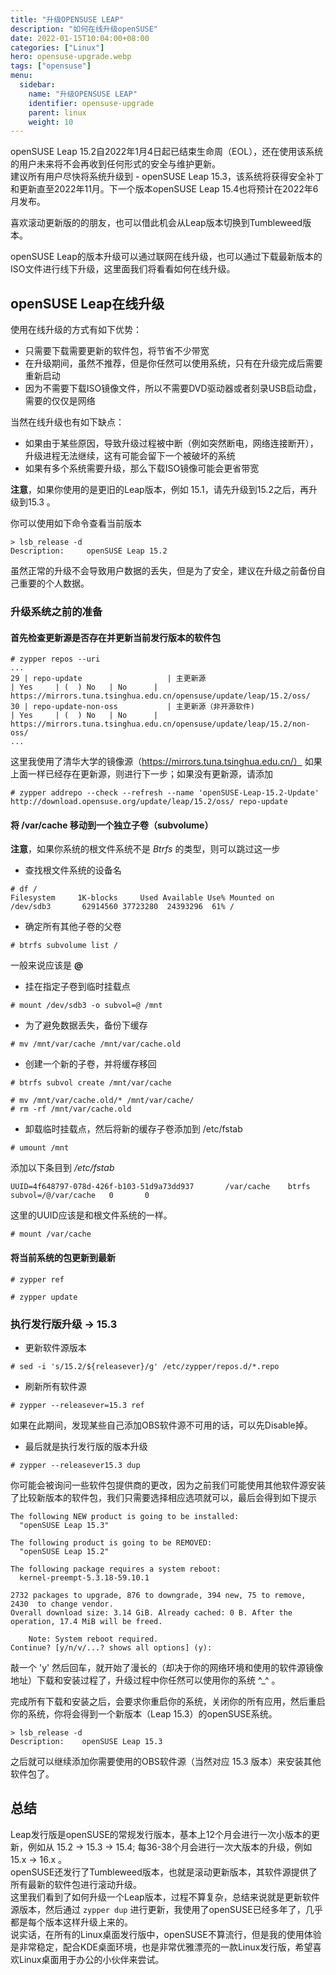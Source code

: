 ```yaml
---
title: "升级OPENSUSE LEAP"
description: "如何在线升级openSUSE"
date: 2022-01-15T10:04:00+08:00
categories: ["Linux"]
hero: opensuse-upgrade.webp
tags: ["opensuse"]
menu:
  sidebar:
    name: "升级OPENSUSE LEAP"
    identifier: opensuse-upgrade
    parent: linux
    weight: 10
---
```


openSUSE Leap 15.2自2022年1月4日起已结束生命周（EOL），还在使用该系统的用户未来将不会再收到任何形式的安全与维护更新。  
建议所有用户尽快将系统升级到 - openSUSE Leap 15.3，该系统将获得安全补丁和更新直至2022年11月。下一个版本openSUSE Leap 15.4也将预计在2022年6月发布。  

喜欢滚动更新版的的朋友，也可以借此机会从Leap版本切换到Tumbleweed版本。  

openSUSE Leap的版本升级可以通过联网在线升级，也可以通过下载最新版本的ISO文件进行线下升级，这里面我们将看看如何在线升级。  

## openSUSE Leap在线升级

使用在线升级的方式有如下优势：  

- 只需要下载需要更新的软件包，将节省不少带宽  
- 在升级期间，虽然不推荐，但是你任然可以使用系统，只有在升级完成后需要重新启动  
- 因为不需要下载ISO镜像文件，所以不需要DVD驱动器或者刻录USB启动盘，需要的仅仅是网络  

当然在线升级也有如下缺点：  

- 如果由于某些原因，导致升级过程被中断（例如突然断电，网络连接断开），升级进程无法继续，这有可能会留下一个被破坏的系统  
- 如果有多个系统需要升级，那么下载ISO镜像可能会更省带宽  
  
**注意**，如果你使用的是更旧的Leap版本，例如 15.1，请先升级到15.2之后，再升级到15.3 。  

你可以使用如下命令查看当前版本  

```shell
> lsb_release -d
Description:     openSUSE Leap 15.2
```

虽然正常的升级不会导致用户数据的丢失，但是为了安全，建议在升级之前备份自己重要的个人数据。  

### 升级系统之前的准备

#### 首先检查更新源是否存在并更新当前发行版本的软件包

```shell
# zypper repos --uri
...
29 | repo-update                   | 主更新源                                                                              | Yes     | (  ) No   | No      | https://mirrors.tuna.tsinghua.edu.cn/opensuse/update/leap/15.2/oss/
30 | repo-update-non-oss           | 主更新源（非开源软件)                                                                 | Yes     | (  ) No   | No      | https://mirrors.tuna.tsinghua.edu.cn/opensuse/update/leap/15.2/non-oss/
...
```

这里我使用了清华大学的镜像源（https://mirrors.tuna.tsinghua.edu.cn/）
如果上面一样已经存在更新源，则进行下一步；如果没有更新源，请添加  

```shell
# zypper addrepo --check --refresh --name 'openSUSE-Leap-15.2-Update' http://download.opensuse.org/update/leap/15.2/oss/ repo-update
```

#### 将 /var/cache 移动到一个独立子卷（subvolume）

**注意**，如果你系统的根文件系统不是 *Btrfs* 的类型，则可以跳过这一步

- 查找根文件系统的设备名  
```shell
# df /
Filesystem     1K-blocks     Used Available Use% Mounted on
/dev/sdb3       62914560 37723280  24393296  61% /
```

- 确定所有其他子卷的父卷  
```shell
# btrfs subvolume list /
```
一般来说应该是 **@**   

- 挂在指定子卷到临时挂载点  
```shell
# mount /dev/sdb3 -o subvol=@ /mnt
```

- 为了避免数据丢失，备份下缓存  
```shell
# mv /mnt/var/cache /mnt/var/cache.old
```

- 创建一个新的子卷，并将缓存移回
```shell
# btrfs subvol create /mnt/var/cache

# mv /mnt/var/cache.old/* /mnt/var/cache/
# rm -rf /mnt/var/cache.old
```

- 卸载临时挂载点，然后将新的缓存子卷添加到 /etc/fstab  
```shell
# umount /mnt
```
添加以下条目到 */etc/fstab*  

```
UUID=4f648797-078d-426f-b103-51d9a73dd937       /var/cache    btrfs   subvol=/@/var/cache   0       0
```
这里的UUID应该是和根文件系统的一样。  

```shell
# mount /var/cache
```

#### 将当前系统的包更新到最新

```shell
# zypper ref

# zypper update
```

### 执行发行版升级 -> 15.3

- 更新软件源版本

```shell
# sed -i 's/15.2/${releasever}/g' /etc/zypper/repos.d/*.repo
```

- 刷新所有软件源

```shell
# zypper --releasever=15.3 ref
```

如果在此期间，发现某些自己添加OBS软件源不可用的话，可以先Disable掉。  

- 最后就是执行发行版的版本升级  

```shell
# zypper --releasever15.3 dup
```

你可能会被询问一些软件包提供商的更改，因为之前我们可能使用其他软件源安装了比较新版本的软件包，我们只需要选择相应选项就可以，最后会得到如下提示  

```
The following NEW product is going to be installed:
  "openSUSE Leap 15.3"

The following product is going to be REMOVED:
  "openSUSE Leap 15.2"

The following package requires a system reboot:
  kernel-preempt-5.3.18-59.10.1

2732 packages to upgrade, 876 to downgrade, 394 new, 75 to remove, 2430  to change vendor.
Overall download size: 3.14 GiB. Already cached: 0 B. After the operation, 17.4 MiB will be freed.

    Note: System reboot required.
Continue? [y/n/v/...? shows all options] (y):
```

敲一个 'y' 然后回车，就开始了漫长的（却决于你的网络环境和使用的软件源镜像地址）下载和安装过程了，升级过程中你任然可以使用你的系统 ^_^ 。  

完成所有下载和安装之后，会要求你重启你的系统，关闭你的所有应用，然后重启你的系统，你将会得到一个新版本（Leap 15.3）的openSUSE系统。  

```shell
> lsb_release -d
Description:    openSUSE Leap 15.3
```

之后就可以继续添加你需要使用的OBS软件源（当然对应 15.3 版本）来安装其他软件包了。

## 总结

Leap发行版是openSUSE的常规发行版本，基本上12个月会进行一次小版本的更新，例如从 15.2 -> 15.3 -> 15.4; 每36-38个月会进行一次大版本的升级，例如 15.x -> 16.x 。  
openSUSE还发行了Tumbleweed版本，也就是滚动更新版本，其软件源提供了所有最新的软件包进行滚动升级。  
这里我们看到了如何升级一个Leap版本，过程不算复杂，总结来说就是更新软件源版本，然后通过 `zypper dup` 进行更新，我使用了openSUSE已经多年了，几乎都是每个版本这样升级上来的。  
说实话，在所有的Linux桌面发行版中，openSUSE不算流行，但是我的使用体验是非常稳定，配合KDE桌面环境，也是非常优雅漂亮的一款Linux发行版，希望喜欢Linux桌面用于办公的小伙伴来尝试。
